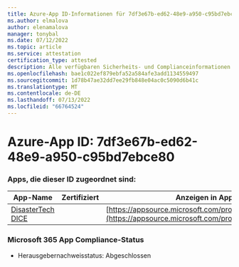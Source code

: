 ```yaml
---
title: Azure-App ID-Informationen für 7df3e67b-ed62-48e9-a950-c95bd7ebce80
ms.author: elmalova
author: elenamalova
manager: tonybal
ms.date: 07/12/2022
ms.topic: article
ms.service: attestation
certification_type: attested
description: Alle verfügbaren Sicherheits- und Complianceinformationen für 7df3e67b-ed62-48e9-a950-c95bd7ebce80.
ms.openlocfilehash: bae1c022ef879ebfa52a584afe3add1134559497
ms.sourcegitcommit: 1d78b47ae32dd7ee29fb848e04ac0c5090d6b41c
ms.translationtype: MT
ms.contentlocale: de-DE
ms.lasthandoff: 07/13/2022
ms.locfileid: "66764524"
---
```

# <a name="azure-app-id-7df3e67b-ed62-48e9-a950-c95bd7ebce80"></a>Azure-App ID: 7df3e67b-ed62-48e9-a950-c95bd7ebce80


### <a name="apps-associated-with-this-id"></a>Apps, die dieser ID zugeordnet sind:
| **App-Name** | **Zertifiziert** | **Anzeigen in AppSource** |
|--------------|---------------|-----------------------|
| [DisasterTech DICE](../forward/WA200001909.md) |  | [https://appsource.microsoft.com/product/office/WA200001909](https://appsource.microsoft.com/product/office/WA200001909) |

### <a name="microsoft-365-app-compliance-status"></a>Microsoft 365 App Compliance-Status
- Herausgebernachweisstatus: Abgeschlossen
